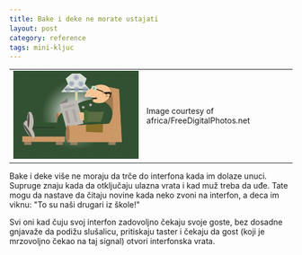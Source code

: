 ```yaml
---
title: Bake i deke ne morate ustajati
layout: post
category: reference 
tags: mini-kljuc
---
```


<table class="table-image"><tr><td>
<img src="/assets/images/news/deda_africa.jpg" />
</td><td>
Image courtesy of africa/FreeDigitalPhotos.net
</td></tr></table>

Bake i deke više ne moraju da trče do interfona kada im dolaze unuci. Supruge znaju kada da otključaju ulazna vrata i kad muž treba da uđe. Tate mogu da nastave da čitaju novine kada neko zvoni na interfon, a deca im viknu: "To su naši drugari iz škole!"

Svi oni kad čuju svoj interfon zadovoljno čekaju svoje goste, bez dosadne gnjavaže da podižu slušalicu, pritiskaju taster i čekaju da gost (koji je mrzovoljno čekao na taj signal) otvori interfonska vrata.

